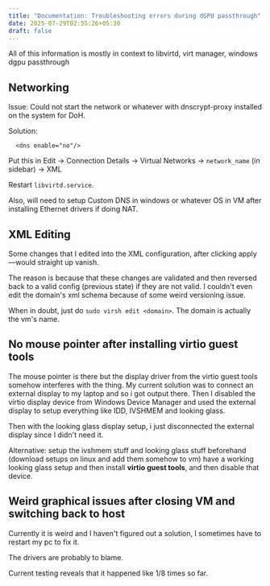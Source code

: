 ```yaml
---
title: "Documentation: Troubleshooting errors during dGPU passthrough"
date: 2025-07-29T02:55:26+05:30
draft: false
---
```


All of this information is mostly in context to libvirtd, virt manager, windows dgpu passthrough

## Networking

Issue: Could not start the network or whatever with dnscrypt-proxy installed on the system for DoH.

Solution:
```
  <dns enable="no"/>
```
Put this in Edit -> Connection Details -> Virtual Networks -> `network_name` (in sidebar) -> XML

Restart `libvirtd.service`.

Also, will need to setup Custom DNS in windows or whatever OS in VM after installing Ethernet drivers if doing NAT.

## XML Editing

Some changes that I edited into the XML configuration, after clicking apply—would straight up vanish.

The reason is because that these changes are validated and then reversed back to a valid config (previous state) if
they are not valid. I couldn't even edit the domain's xml schema because of some weird versioning issue.

When in doubt, just do `sudo virsh edit <domain>`. The domain is actually the vm's name.

## No mouse pointer after installing virtio guest tools

The mouse pointer is there but the display driver from the virtio guest tools somehow interferes with the thing.
My current solution was to connect an external display to my laptop and so i got output there. Then I disabled the
virtio display device from Windows Device Manager and used the external display to setup everything like IDD, IVSHMEM
and looking glass.

Then with the looking glass display setup, i just disconnected the external display since I didn't need it.

Alternative: setup the ivshmem stuff and looking glass stuff beforehand (download setups on linux and add them somehow to vm)
have a working looking glass setup and then install **virtio guest tools**, and then disable that device.

## Weird graphical issues after closing VM and switching back to host

Currently it is weird and I haven't figured out a solution, I sometimes have to restart my pc to fix it.

The drivers are probably to blame.

Current testing reveals that it happened like 1/8 times so far.